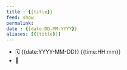 ```yaml
---
title : {{title}}
feed: show
permalink: 
date : {{date:DD-MM-YYYY}}
aliases: [{{title}}]
---
```


- 🗓 {{date:YYYY-MM-DD}} {{time:HH:mm}}
- 🔗 

